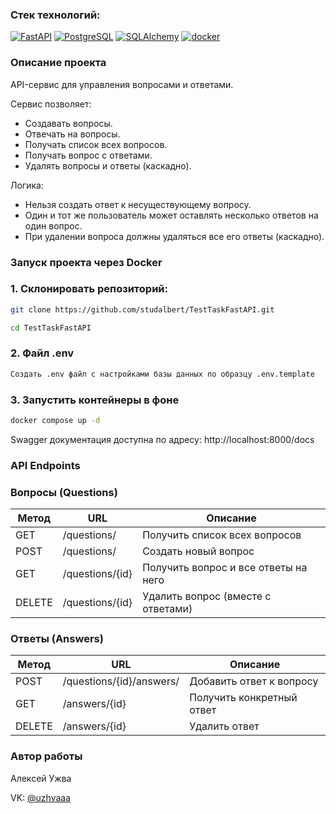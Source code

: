 ### Стек технологий:

[![FastAPI](https://img.shields.io/badge/-FastAPI-464646?style=flat-square&logo=FastAPI)](https://fastapi.tiangolo.com/)
[![PostgreSQL](https://img.shields.io/badge/-PostgreSQL-464646?style=flat-square&logo=PostgreSQL)](https://www.postgresql.org)
[![SQLAlchemy](https://img.shields.io/badge/-SQLAlchemy-464646?style=flat-square&logo=SQLAlchemy)](https://www.sqlalchemy.org/)
[![docker](https://img.shields.io/badge/-Docker-464646?style=flat-square&logo=docker)](https://www.docker.com)


### Описание проекта 
API-сервис для управления вопросами и ответами.

Сервис позволяет:

- Создавать вопросы.
- Отвечать на вопросы.
- Получать список всех вопросов.
- Получать вопрос с ответами.
- Удалять вопросы и ответы (каскадно).

Логика:

- Нельзя создать ответ к несуществующему вопросу.
- Один и тот же пользователь может оставлять несколько ответов на один вопрос.
- При удалении вопроса должны удаляться все его ответы (каскадно).


###  Запуск проекта через Docker

### 1. Склонировать репозиторий:

```bash
git clone https://github.com/studalbert/TestTaskFastAPI.git
```
```bash
cd TestTaskFastAPI
```
### 2. Файл .env
```bash
Создать .env файл с настройками базы данных по образцу .env.template
```
### 3. Запустить контейнеры в фоне
```bash
docker compose up -d
```

Swagger документация доступна по адресу: http://localhost:8000/docs

### API Endpoints
### Вопросы (Questions)

| Метод | URL | Описание |
|-------|-----|----------|
| GET   | /questions/ | Получить список всех вопросов |
| POST  | /questions/ | Создать новый вопрос |
| GET   | /questions/{id} | Получить вопрос и все ответы на него |
| DELETE| /questions/{id} | Удалить вопрос (вместе с ответами) |

### Ответы (Answers)

| Метод | URL | Описание |
|-------|-----|----------|
| POST  | /questions/{id}/answers/ | Добавить ответ к вопросу |
| GET   | /answers/{id} | Получить конкретный ответ |
| DELETE| /answers/{id} | Удалить ответ |


### Автор работы

Алексей Ужва

VK: [@uzhvaaa](https://vk.com/uzhvaaa)
